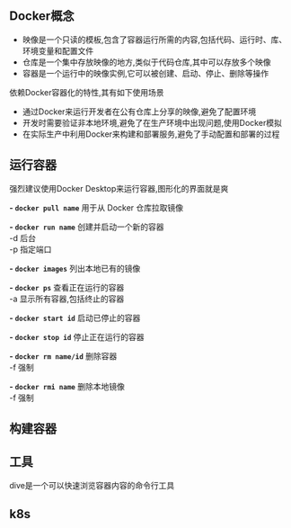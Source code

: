 ## Docker概念

- 映像是一个只读的模板,包含了容器运行所需的内容,包括代码、运行时、库、环境变量和配置文件 
- 仓库是一个集中存放映像的地方,类似于代码仓库,其中可以存放多个映像 
- 容器是一个运行中的映像实例,它可以被创建、启动、停止、删除等操作 

依赖Docker容器化的特性,其有如下使用场景

- 通过Docker来运行开发者在公有仓库上分享的映像,避免了配置环境 
- 开发时需要验证非本地环境,避免了在生产环境中出现问题,使用Docker模拟
- 在实际生产中利用Docker来构建和部署服务,避免了手动配置和部署的过程 

## 运行容器

强烈建议使用Docker Desktop来运行容器,图形化的界面就是爽

**- `docker pull name`**
用于从 Docker 仓库拉取镜像

**- `docker run name`**
创建并启动一个新的容器  
-d 后台  
-p 指定端口  

**- `docker images`**
列出本地已有的镜像 

**- `docker ps`**
查看正在运行的容器  
-a 显示所有容器,包括终止的容器

**- `docker start id`**
启动已停止的容器

**- `docker stop id`**
停止正在运行的容器

**- `docker rm name/id`**
删除容器  
-f 强制

**- `docker rmi name`**
删除本地镜像  
-f 强制

## 构建容器





## 工具
dive是一个可以快速浏览容器内容的命令行工具 

## k8s
